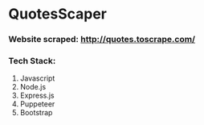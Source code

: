 # QuotesScaper
### Website scraped: http://quotes.toscrape.com/

### Tech Stack:
 1. Javascript
 2. Node.js
 3. Express.js
 4. Puppeteer
 6. Bootstrap
